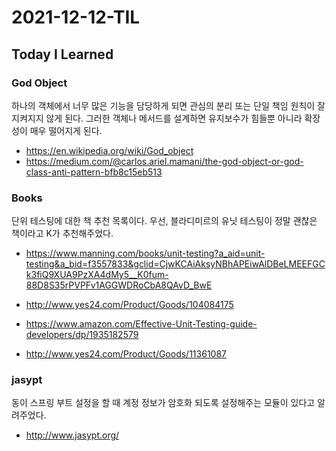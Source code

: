 # 2021-12-12-TIL

## Today I Learned

### God Object

하나의 객체에서 너무 많은 기능을 담당하게 되면 관심의 분리 또는 단일 책임 원칙이 잘 지켜지지 않게 된다. 그러한 객체나 메서드를 설계하면 유지보수가 힘들뿐 아니라 확장성이 매우 떨어지게 된다.

- https://en.wikipedia.org/wiki/God_object
- https://medium.com/@carlos.ariel.mamani/the-god-object-or-god-class-anti-pattern-bfb8c15eb513

### Books

단위 테스팅에 대한 책 추천 목록이다. 우선, 블라디미르의 유닛 테스팅이 정말 괜찮은 책이라고 K가 추천해주었다.

- https://www.manning.com/books/unit-testing?a_aid=unit-testing&a_bid=f3557833&gclid=CjwKCAiAksyNBhAPEiwAlDBeLMEEFGCk3fiQ9XUA9PzXA4dMy5__K0fum-88D8S35rPVPFv1AGGWDRoCbA8QAvD_BwE
- http://www.yes24.com/Product/Goods/104084175


- https://www.amazon.com/Effective-Unit-Testing-guide-developers/dp/1935182579
- http://www.yes24.com/Product/Goods/11361087

### jasypt

동이 스프링 부트 설정을 할 때 계정 정보가 암호화 되도록 설정해주는 모듈이 있다고 알려주었다.

- http://www.jasypt.org/